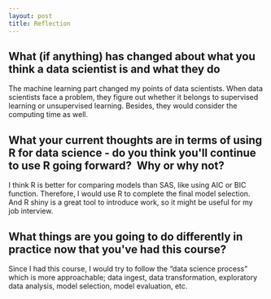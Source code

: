 ```yaml
---
layout: post
title: Reflection
---
```


## What (if anything) has changed about what you think a data scientist is and what they do
The machine learning part changed my points of data scientists. When data scientists face a problem, they figure out whether it belongs to supervised learning or unsupervised learning. Besides, they would consider the computing time as well.

## What your current thoughts are in terms of using R for data science - do you think you'll continue to use R going forward?  Why or why not?
I think R is better for comparing models than SAS, like using AIC or BIC function. Therefore, I would use R to complete the final model selection. And R shiny is a great tool to introduce work, so it might be useful for my job interview.

## What things are you going to do differently in practice now that you've had this course?
Since I had this course, I would try to follow the “data science process” which is more approachable; data ingest, data transformation, exploratory data analysis, model selection, model evaluation, etc.



